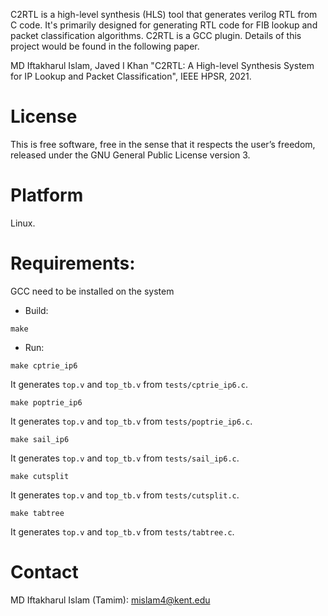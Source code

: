 C2RTL is a high-level synthesis (HLS) tool that generates verilog RTL from C code. It's primarily designed for generating RTL code for FIB lookup and packet classification algorithms. C2RTL is a GCC plugin. Details of this project would be found in the following paper. 

MD Iftakharul Islam, Javed I Khan "C2RTL: A High-level Synthesis System for IP Lookup and Packet Classification", IEEE HPSR, 2021.

License
==========
This is free software, free in the sense that it respects the user’s freedom, released under the GNU General Public License version 3. 

Platform
==========
Linux.

Requirements:
============= 
GCC need to be installed on the system

* Build:

`make`

* Run:

`make cptrie_ip6`

It generates `top.v` and `top_tb.v` from `tests/cptrie_ip6.c`.

`make poptrie_ip6`

It generates `top.v` and `top_tb.v` from `tests/poptrie_ip6.c`.

`make sail_ip6`

It generates `top.v` and `top_tb.v` from `tests/sail_ip6.c`.

`make cutsplit`

It generates `top.v` and `top_tb.v` from `tests/cutsplit.c`.

`make tabtree`

It generates `top.v` and `top_tb.v` from `tests/tabtree.c`.

Contact
==========
MD Iftakharul Islam (Tamim): mislam4@kent.edu
